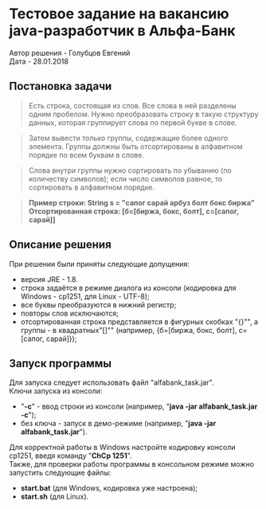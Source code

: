 # Тестовое задание на вакансию java-разработчик в Альфа-Банк     
Автор решения - Голубцов Евгений    
Дата - 28.01.2018   

## Постановка задачи
>Есть строка, состоящая из слов. Все слова в ней разделены одним пробелом. Нужно преобразовать строку в такую структуру данных, которая группирует слова по первой букве в слове.

>Затем вывести только группы, содержащие более одного элемента. Группы должны быть отсортированы в алфавитном порядке по всем буквам в слове.

>Слова внутри группы нужно сортировать по убыванию (по количеству символов); если число символов равное, то сортировать в алфавитном порядке.

><strong>Пример строки: String s = "сапог сарай арбуз болт бокс биржа"</strong>   
><strong>Отсортированная строка: [б=[биржа, бокс, болт], c=[caпог, сарай]]</strong>   

## Описание решения
При решении были приняты следующие допущения:

- версия JRE - 1.8.
- строка задаётся в режиме диалога из консоли (кодировка для Windows - cp1251, для Linux - UTF-8);
- все буквы преобразуются в нижний регистр;
- повторы слов исключаются;
- отсортированная строка представляется в фигурных скобках "{}"", а группы - в квадратных"[]"" (например, {б=[биржа, бокс, болт], c=[caпог, сарай]});

## Запуск программы
Для запуска следует использовать файл "alfabank_task.jar".  
Ключи запуска из консоли:
- "**-c**" - ввод строки из консоли (например, "**java -jar alfabank_task.jar -c**");
- без ключа - запуск в демо-режиме (например, "**java -jar alfabank_task.jar**").

Для корректной работы в Windows настройте кодировку консоли cp1251, введя команду "**ChCp 1251**".  
Также, для проверки работы программы в консольном режиме можно запустить следующие файлы:
- **start.bat** (для Windows, кодировка уже настроена);
- **start.sh** (для Linux).